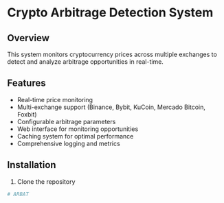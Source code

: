 # Crypto Arbitrage Detection System

## Overview
This system monitors cryptocurrency prices across multiple exchanges to detect and analyze arbitrage opportunities in real-time.

## Features
- Real-time price monitoring
- Multi-exchange support (Binance, Bybit, KuCoin, Mercado Bitcoin, Foxbit)
- Configurable arbitrage parameters
- Web interface for monitoring opportunities
- Caching system for optimal performance
- Comprehensive logging and metrics

## Installation
1. Clone the repository
```bash
#   A R B A T  
 